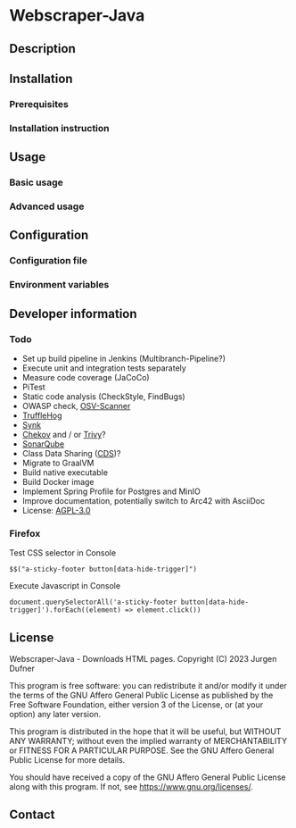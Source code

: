# Webscraper-Java

## Description

## Installation

### Prerequisites

### Installation instruction

## Usage

### Basic usage

### Advanced usage

## Configuration

### Configuration file

### Environment variables

## Developer information

### Todo

* Set up build pipeline in Jenkins (Multibranch-Pipeline?)
* Execute unit and integration tests separately
* Measure code coverage (JaCoCo)
* PiTest
* Static code analysis (CheckStyle, FindBugs)
* OWASP check, [OSV-Scanner](https://google.github.io/osv-scanner/)
* [TruffleHog](https://trufflesecurity.com/trufflehog)
* [Synk](https://snyk.io/)
* [Chekov](https://www.checkov.io/) and / or [Trivy](https://github.com/aquasecurity/trivy)?
* [SonarQube](https://www.sonarsource.com/products/sonarqube/)
* Class Data Sharing ([CDS](https://docs.spring.io/spring-framework/reference/integration/cds.html))? 
* Migrate to GraalVM
* Build native executable
* Build Docker image
* Implement Spring Profile for Postgres and MinIO
* Improve documentation, potentially switch to Arc42 with AsciiDoc
* License: [AGPL-3.0](https://www.gnu.org/licenses/agpl-3.0)

### Firefox

Test CSS selector in Console

    $$("a-sticky-footer button[data-hide-trigger]")
 
Execute Javascript in Console

    document.querySelectorAll('a-sticky-footer button[data-hide-trigger]').forEach((element) => element.click())

## License

Webscraper-Java - Downloads HTML pages.
Copyright (C) 2023 Jurgen Dufner

This program is free software: you can redistribute it and/or modify
it under the terms of the GNU Affero General Public License as
published by the Free Software Foundation, either version 3 of the
License, or (at your option) any later version.

This program is distributed in the hope that it will be useful,
but WITHOUT ANY WARRANTY; without even the implied warranty of
MERCHANTABILITY or FITNESS FOR A PARTICULAR PURPOSE.  See the
GNU Affero General Public License for more details.

You should have received a copy of the GNU Affero General Public License
along with this program.  If not, see <https://www.gnu.org/licenses/>.

## Contact
